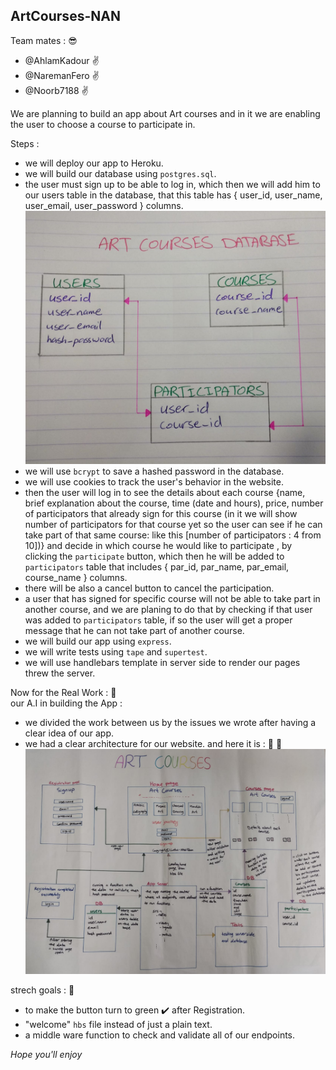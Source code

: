 ## ArtCourses-NAN ##

Team mates :  :sunglasses:
  * @AhlamKadour  :v:
  * @NaremanFero  :v:
  * @Noorb7188    :v:

We are planning to build an app about Art courses and in it we are enabling the user to choose a course to participate in.  

Steps :
 - we will deploy our app to Heroku.
 - we will build our database using `postgres.sql`.
 - the user must sign up to be able to log in, which then we will add him to our users table in the database, that this table has { user_id, user_name, user_email, user_password } columns.
 ![img](./public/assets/schema.jpeg)
 - we will use `bcrypt` to save a hashed password in the database.
 - we will use cookies to track the user's behavior in the website.
 - then the user will log in to see the details about each course {name, brief explanation about the course, time (date and hours), price, number of participators that already sign for this course (in it we will show number of participators for that course yet so the user can see if he can take part of that same course: like this [number of participators : 4 from 10])} and decide in which course he would like to participate , by clicking the `participate` button, which then he will be added to `participators` table that includes { par_id, par_name, par_email, course_name } columns.
 - there will be also a cancel button to cancel the participation.
 - a user that has signed for specific course will not be able to take part in another course, and we are planing to do that by checking if that user was added to `participators` table, if so the user will get a proper message that he can not take part of another course.
 - we will build our app using `express`.
 - we will write tests using `tape` and `supertest`.
 - we will use handlebars template in server side to render our pages threw the server.


Now for the Real Work : :muscle:   
our A.I in building the App :
- we divided the work between us by the issues we wrote after having a clear idea of our app.
- we had a clear architecture for our website. and here it is : :tada: :tada:
![](./public/assets/ArchitectureArt.jpeg)

strech goals : :checkered_flag:
- to make the button turn to green :heavy_check_mark: after Registration.
- "welcome" `hbs` file instead of just a plain text.
- a middle ware function to check and validate all of our endpoints.


 *Hope you'll enjoy*
